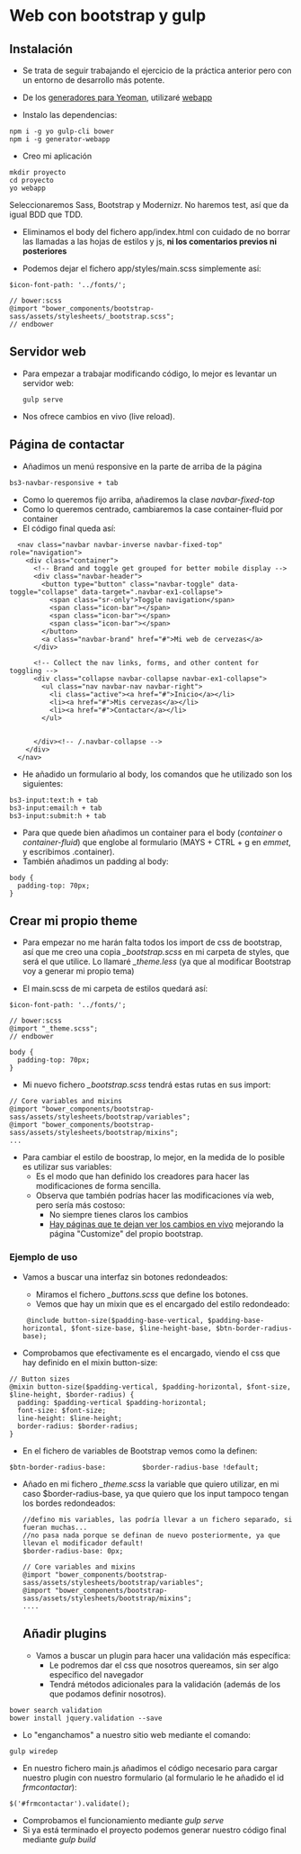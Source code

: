 # Web con bootstrap y gulp


## Instalación

- Se trata de seguir trabajando el ejercicio de la práctica anterior pero con un entorno de desarrollo más potente.

- De los [generadores para Yeoman](http://yeoman.io/generators/), utilizaré [webapp](https://github.com/yeoman/generator-webapp#readme)

- Instalo las dependencias:
```
npm i -g yo gulp-cli bower
npm i -g generator-webapp
```

- Creo mi aplicación
```
mkdir proyecto
cd proyecto
yo webapp
```
Seleccionaremos Sass, Bootstrap y Modernizr. No haremos test, así que da igual BDD que TDD.

- Eliminamos el body del fichero app/index.html con cuidado de no borrar las llamadas a las hojas de estilos y js, **ni los comentarios previos ni posteriores**

- Podemos dejar el fichero app/styles/main.scss simplemente así:

```
$icon-font-path: '../fonts/';

// bower:scss
@import "bower_components/bootstrap-sass/assets/stylesheets/_bootstrap.scss";
// endbower
```


## Servidor web
- Para empezar a trabajar modificando código, lo mejor es levantar un servidor web:

  ``` 
  gulp serve
  ```
- Nos ofrece cambios en vivo (live reload).


## Página de contactar

- Añadimos un menú responsive en la parte de arriba de la página

```
bs3-navbar-responsive + tab
```

- Como lo queremos fijo arriba, añadiremos la clase *navbar-fixed-top*
- Como lo queremos centrado, cambiaremos la case container-fluid por container
- El código final queda así:
 
```
  <nav class="navbar navbar-inverse navbar-fixed-top" role="navigation">
    <div class="container">
      <!-- Brand and toggle get grouped for better mobile display -->
      <div class="navbar-header">
        <button type="button" class="navbar-toggle" data-toggle="collapse" data-target=".navbar-ex1-collapse">
          <span class="sr-only">Toggle navigation</span>
          <span class="icon-bar"></span>
          <span class="icon-bar"></span>
          <span class="icon-bar"></span>
        </button>
        <a class="navbar-brand" href="#">Mi web de cervezas</a>
      </div>
  
      <!-- Collect the nav links, forms, and other content for toggling -->
      <div class="collapse navbar-collapse navbar-ex1-collapse">
        <ul class="nav navbar-nav navbar-right">
          <li class="active"><a href="#">Inicio</a></li>
          <li><a href="#">Mis cervezas</a></li>
          <li><a href="#">Contactar</a></li>
        </ul>


      </div><!-- /.navbar-collapse -->
    </div>
  </nav>
```

- He añadido un formulario al body, los comandos que he utilizado son los siguientes:
```
bs3-input:text:h + tab
bs3-input:email:h + tab
bs3-input:submit:h + tab
```

- Para que quede bien añadimos un container para el body (*container* o *container-fluid*) que englobe al formulario (MAYS + CTRL + g en *emmet*, y escribimos .container).
- También añadimos un padding al body:
```
body {
  padding-top: 70px;
}
```

## Crear mi propio theme
- Para empezar no me harán falta todos los import de css de bootstrap, así que me creo una copia *_bootstrap.scss* en mi carpeta de styles, que será el que utilice. Lo llamaré *_theme.less* (ya que al modificar Bootstrap voy a generar mi propio tema)

- El main.scss de mi carpeta de estilos quedará así:

```
$icon-font-path: '../fonts/';

// bower:scss
@import "_theme.scss";
// endbower

body {
  padding-top: 70px;
}
```

- Mi nuevo fichero *_bootstrap.scss* tendrá estas rutas en sus import:
```
// Core variables and mixins
@import "bower_components/bootstrap-sass/assets/stylesheets/bootstrap/variables";
@import "bower_components/bootstrap-sass/assets/stylesheets/bootstrap/mixins";
...
```

- Para cambiar el estilo de boostrap, lo mejor, en la medida de lo posible es utilizar sus variables:
  - Es el modo que han definido los creadores para hacer las modificaciones de forma sencilla.
  - Observa que también podrías hacer las modificaciones vía web, pero sería más costoso:
    - No siempre tienes claros los cambios
    - [Hay páginas que te dejan ver los cambios en vivo](http://bootstrap-live-customizer.com/) mejorando la página "Customize" del propio bootstrap.


### Ejemplo de uso

- Vamos a buscar una interfaz sin botones redondeados:
  - Miramos el fichero *_buttons.scss* que define los botones.
  - Vemos que hay un mixin que es el encargado del estilo redondeado:

  ```
   @include button-size($padding-base-vertical, $padding-base-horizontal, $font-size-base, $line-height-base, $btn-border-radius-base);
  ```
  
- Comprobamos que efectivamente es el encargado, viendo el css que hay definido en el mixin button-size:

```
// Button sizes
@mixin button-size($padding-vertical, $padding-horizontal, $font-size, $line-height, $border-radius) {
  padding: $padding-vertical $padding-horizontal;
  font-size: $font-size;
  line-height: $line-height;
  border-radius: $border-radius;
}
```

- En el fichero de variables de Bootstrap vemos como la definen:
```
$btn-border-radius-base:         $border-radius-base !default;
```

- Añado en mi fichero *_theme.scss* la variable que quiero utilizar, en mi caso $border-radius-base, ya que quiero que los input tampoco tengan los bordes redondeados:

  ```
  //defino mis variables, las podría llevar a un fichero separado, si fueran muchas...
  //no pasa nada porque se definan de nuevo posteriormente, ya que llevan el modificador default!
  $border-radius-base: 0px;

  // Core variables and mixins
  @import "bower_components/bootstrap-sass/assets/stylesheets/bootstrap/variables";
  @import "bower_components/bootstrap-sass/assets/stylesheets/bootstrap/mixins";
  ....
  ```
  
  ## Añadir plugins
  
  - Vamos a buscar un plugin para hacer una validación más específica:
    - Le podremos dar el css que nosotros quereamos, sin ser algo específico del navegador
    - Tendrá métodos adicionales para la validación (además de los que podamos definir nosotros).

```
bower search validation
bower install jquery.validation --save
```

- Lo "enganchamos" a nuestro sitio web mediante el comando:

```
gulp wiredep
```
  
- En nuestro fichero main.js añadimos el código necesario para cargar nuestro plugin con nuestro formulario (al formulario le he añadido el id *frmcontactar*):

```
$('#frmcontactar').validate();
```

- Comprobamos el funcionamiento mediante *gulp serve*
- Si ya está terminado el proyecto podemos generar nuestro código final mediante *gulp build*
